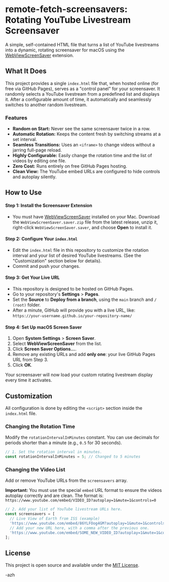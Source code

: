 # remote-fetch-screensavers: Rotating YouTube Livestream Screensaver

A simple, self-contained HTML file that turns a list of YouTube livestreams into a dynamic, rotating screensaver for macOS using the [WebViewScreenSaver](https://github.com/liquidx/webviewscreensaver) extension.

## What It Does

This project provides a single `index.html` file that, when hosted online (for free via GitHub Pages), serves as a "control panel" for your screensaver. It randomly selects a YouTube livestream from a predefined list and displays it. After a configurable amount of time, it automatically and seamlessly switches to another random livestream.

### Features

-   **Random on Start:** Never see the same screensaver twice in a row.
-   **Automatic Rotation:** Keeps the content fresh by switching streams at a set interval.
-   **Seamless Transitions:** Uses an `<iframe>` to change videos without a jarring full-page reload.
-   **Highly Configurable:** Easily change the rotation time and the list of videos by editing one file.
-   **Zero Cost:** Runs entirely on free GitHub Pages hosting.
-   **Clean View:** The YouTube embed URLs are configured to hide controls and autoplay silently.

## How to Use

#### Step 1: Install the Screensaver Extension

-   You must have [WebViewScreenSaver](https://github.com/liquidx/webviewscreensaver/releases) installed on your Mac. Download the `WebViewScreenSaver.saver.zip` file from the latest release, unzip it, right-click `WebViewScreenSaver.saver`, and choose **Open** to install it.

#### Step 2: Configure Your `index.html`

-   Edit the `index.html` file in this repository to customize the rotation interval and your list of desired YouTube livestreams. (See the "Customization" section below for details).
-   Commit and push your changes.

#### Step 3: Get Your Live URL

-   This repository is designed to be hosted on GitHub Pages.
-   Go to your repository's **Settings** > **Pages**.
-   Set the **Source** to **Deploy from a branch**, using the `main` branch and `/ (root)` folder.
-   After a minute, GitHub will provide you with a live URL, like: `https://your-username.github.io/your-repository-name/`

#### Step 4: Set Up macOS Screen Saver

1.  Open **System Settings** > **Screen Saver**.
2.  Select **WebViewScreenSaver** from the list.
3.  Click **Screen Saver Options...**.
4.  Remove any existing URLs and add **only one**: your live GitHub Pages URL from Step 3.
5.  Click **OK**.

Your screensaver will now load your custom rotating livestream display every time it activates.

## Customization

All configuration is done by editing the `<script>` section inside the `index.html` file.

### Changing the Rotation Time

Modify the `rotationIntervalInMinutes` constant. You can use decimals for periods shorter than a minute (e.g., `0.5` for 30 seconds).

```javascript
// 1. Set the rotation interval in minutes.
const rotationIntervalInMinutes = 5; // Changed to 5 minutes
```

### Changing the Video List

Add or remove YouTube URLs from the `screensavers` array.

**Important:** You must use the special `embed` URL format to ensure the videos autoplay correctly and are clean. The format is:
`https://www.youtube.com/embed/VIDEO_ID?autoplay=1&mute=1&controls=0`

```javascript
// 2. Add your list of YouTube livestream URLs here.
const screensavers = [
  // Live View of Earth from ISS (example)
  'https://www.youtube.com/embed/86YLFOog4GM?autoplay=1&mute=1&controls=0',
  // Add your new URL here, with a comma after the previous one.
  'https://www.youtube.com/embed/SOME_NEW_VIDEO_ID?autoplay=1&mute=1&controls=0'
];
```

## License

This project is open source and available under the [MIT License](LICENSE).

-azh
